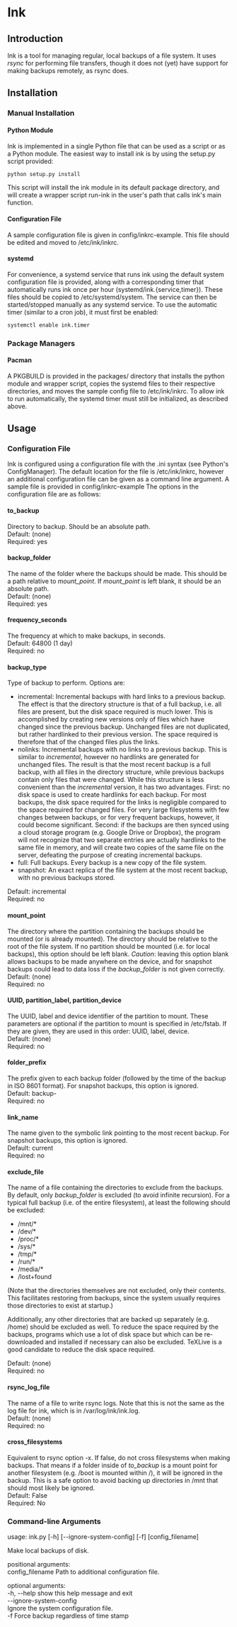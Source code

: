 # Ink
## Introduction
Ink is a tool for managing regular, local backups of a file system.
It uses *rsync* for performing file transfers, though it does not (yet) have support for making backups remotely, as rsync does.

## Installation
### Manual Installation
#### Python Module
Ink is implemented in a single Python file that can be used as a script or as a Python module.
The easiest way to install ink is by using the setup.py script provided:
```bash
python setup.py install
```

This script will install the ink module in its default package directory, and will create a wrapper script run-ink in the user's path that calls ink's main function.

#### Configuration File
A sample configuration file is given in config/inkrc-example.
This file should be edited and moved to /etc/ink/inkrc.

#### systemd
For convenience, a systemd service that runs ink using the default system configuration file is provided, along with a corresponding timer that automatically runs ink once per hour (systemd/ink.{service,timer}).
These files should be copied to /etc/systemd/system.
The service can then be started/stopped manually as any systemd service.
To use the automatic timer (similar to a cron job), it must first be enabled:
```bash
systemctl enable ink.timer
```

### Package Managers
#### Pacman
A PKGBUILD is provided in the packages/ directory that installs the python module and wrapper script, copies the systemd files to their respective directories, and moves the sample config file to /etc/ink/inkrc.
To allow ink to run automatically, the systemd timer must still be initialized, as described above.

## Usage
### Configuration File
Ink is configured using a configuration file with the .ini syntax (see Python's ConfigManager).
The default location for the file is /etc/ink/inkrc, however an additional configuration file can be given as a command line argument.
A sample file is provided in config/inkrc-example
The options in the configuration file are as follows:

#### to\_backup
Directory to backup. Should be an absolute path.  
  Default: (none)  
  Required: yes

#### backup\_folder
The name of the folder where the backups should be made. This should be a path
relative to *mount\_point*. If *mount\_point* is left blank, it should be an
absolute path.  
  Default: (none)  
  Required: yes

#### frequency\_seconds
The frequency at which to make backups, in seconds.  
  Default: 64800 (1 day)  
  Required: no

#### backup\_type
Type of backup to perform. Options are:
- incremental: Incremental backups with hard links to a previous backup. The effect is that the directory structure is that of a full backup, i.e. all files are present, but the disk space required is much lower. This is accomplished by creating new versions only of files which have changed since the previous backup. Unchanged files are not duplicated, but rather hardlinked to their previous version. The space required is therefore that of the changed files plus the links.
- nolinks: Incremental backups with no links to a previous backup. This is similar to *incremental*, however no hardlinks are generated for unchanged files. The result is that the most recent backup is a full backup, with all files in the directory structure, while previous backups contain only files that were changed. While this structure is less convenient than the *incremental* version, it has two advantages. First: no disk space is used to create hardlinks for each backup. For most backups, the disk space required for the links is negligible compared to the space required for changed files. For very large filesystems with few changes between backups, or for very frequent backups, however, it could become significant. Second: if the backups are then synced using a cloud storage program (e.g. Google Drive or Dropbox), the program will not recognize that two separate entries are actually hardlinks to the same file in memory, and will create two copies of the same file on the server, defeating the purpose of creating incremental backups.
- full: Full backups. Every backup is a new copy of the file system.
- snapshot: An exact replica of the file system at the most recent backup, with no previous backups stored.

Default: incremental  
Required: no

#### mount\_point
The directory where the partition containing the backups should be mounted (or
is already mounted). The directory should be relative to the root of the file
system. If no partition should be mounted (i.e. for local backups), this option
should be left blank.
*Caution*: leaving this option blank allows backups to be
made anywhere on the device, and for snapshot backups could lead to data loss
if the *backup\_folder*  is not given correctly.  
  Default: (none)  
  Required: no

#### UUID, partition_label, partition_device
The UUID, label and device identifier of the partition to mount. These
parameters are optional if the partition to mount is specified in /etc/fstab.
If they are given, they are used in this order: UUID, label, device.  
  Default: (none)  
  Required: no

#### folder\_prefix
The prefix given to each backup folder (followed by the time of the backup in
ISO 8601 format). For snapshot backups, this option is ignored.  
  Default: backup-  
  Required: no

#### link\_name
The name given to the symbolic link pointing to the most recent backup. For
snapshot backups, this option is ignored.  
  Default: current  
  Required: no

#### exclude\_file
The name of a file containing the directories to exclude from the backups. By
default, only *backup\_folder* is excluded (to avoid infinite recursion).
For a typical full backup (i.e. of the entire filesystem), at least the following should be excluded:
- /mnt/\*
- /dev/\*
- /proc/\*
- /sys/\*
- /tmp/\*
- /run/\*
- /media/\*
- /lost+found

(Note that the directories themselves are not excluded, only their contents.
This facilitates restoring from backups, since the system usually requires those directories to exist at startup.)  

Additionally, any other directories that are backed up separately (e.g. /home) should be excluded as well.
To reduce the space required by the backups, programs which use a lot of disk space but which can be re-downloaded and installed if necessary can also be excluded.
TeXLive is a good candidate to reduce the disk space required.

Default: (none)  
Required: no

#### rsync\_log\_file
The name of a file to write rsync logs. Note that this is not the same as the
log file for ink, which is in /var/log/ink/ink.log.  
  Default: (none)  
  Required: no

#### cross\_filesystems
Equivalent to rsync option -x.
If false, do not cross filesystems when making backups.
That means if a folder inside of *to\_backup* is a mount point for another filesystem (e.g. /boot is mounted within /), it will be ignored in the backup.
This is a safe option to avoid backing up directories in /mnt that should most likely be ignored.  
Default: False  
Required: No

### Command-line Arguments
usage: ink.py [-h] [--ignore-system-config] [-f] [config_filename]

Make local backups of disk.

positional arguments:  
  config\_filename       Path to additional configuration file.

optional arguments:  
  -h, --help            show this help message and exit  
  --ignore-system-config  
                        Ignore the system configuration file.  
  -f                    Force backup regardless of time stamp  
